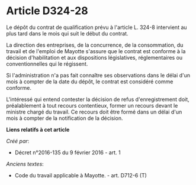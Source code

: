 # Article D324-28

Le dépôt du contrat de qualification prévu à l'article L. 324-8  intervient au plus tard dans le mois qui suit le début du
contrat. 

La direction des entreprises, de la concurrence, de la consommation, du travail et de l'emploi de Mayotte s'assure que le
contrat est conforme à la décision d'habilitation et aux dispositions législatives, réglementaires ou conventionnelles qui le
régissent. 

Si l'administration n'a pas fait connaître ses observations dans le délai d'un mois à compter de la date du dépôt, le contrat
est considéré comme conforme. 

L'intéressé qui entend contester la décision de refus d'enregistrement doit, préalablement à tout recours contentieux, former
un recours devant le ministre chargé du travail. Ce recours doit être formé dans un délai d'un mois à compter de la
notification de la décision.

**Liens relatifs à cet article**

_Créé par_:

  - Décret n°2016-135 du 9 février 2016 - art. 1

_Anciens textes_:

  - Code du travail applicable à Mayotte. - art. D712-6 (T)
